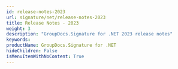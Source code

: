 ```yaml
---
id: release-notes-2023
url: signature/net/release-notes-2023
title: Release Notes - 2023
weight: 3
description: "GroupDocs.Signature for .NET 2023 release notes"
keywords: 
productName: GroupDocs.Signature for .NET
hideChildren: False
isMenuItemWithNoContent: True
---
```

